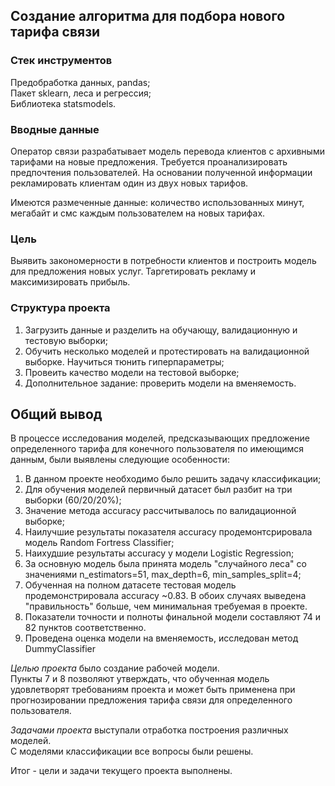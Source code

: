 ## Создание алгоритма для подбора нового тарифа связи

### Стек инструментов

Предобработка данных, pandas;  
Пакет sklearn, леса и регрессия;  
Библиотека statsmodels.

### Вводные данные

Оператор связи разрабатывает модель перевода клиентов с архивными тарифами на новые предложения. Требуется проанализировать предпочтения пользователей. На основании полученной информации рекламировать клиентам один из двух новых тарифов.

Имеются размеченные данные: количество использованных минут, мегабайт и смс каждым пользователем на новых тарифах.

### Цель 

Выявить закономерности в потребности клиентов и построить модель для предложения новых услуг. Таргетировать рекламу и максимизировать прибыль.

### Структура проекта

1. Загрузить данные и разделить на обучающу, валидационную и тестовую выборки;
2. Обучить несколько моделей и протестировать на валидационной выборке. Научиться тюнить гиперпараметры;
3. Провеить качество модели на тестовой выборке;
4. Дополнительное задание: проверить модели на вменяемость. 

## Общий вывод  

В процессе исследования моделей, предсказывающих предложение определенного тарифа для конечного пользователя по имеющимся данным, были выявлены следующие особенности:

1. В данном проекте необходимо было решить задачу классификации;
2. Для обучения моделей первичный датасет был разбит на три выборки (60/20/20%);
3. Значение метода accuracy рассчитывалось по валидационной выборке;
4. Наилучшие результаты показателя accuracy продемонтсрировала модель Random Fortress Classifier;
5. Наихудшие результаты accuracy у модели Logistic Regression;
6. За основную модель была принята модель "случайного леса" со значениями n_estimators=51, max_depth=6, min_samples_split=4;
7. Обученная на полном датасете тестовая модель продемонстрировала accuracy ~0.83. В обоих случаях выведена "правильность" больше, чем минимальная требуемая в проекте.  
8. Показатели точности и полноты финальной модели составляют 74 и 82 пунктов соответственно.  
9. Проведена оценка модели на вменяемость, исследован метод DummyClassifier

*Целью проекта* было создание рабочей модели.  
Пункты 7 и 8 позволяют утверждать, что обученная модель удовлетворят требованиям проекта и может быть применена при прогнозировании предложения тарифа связи для определенного пользователя.

*Задачами проекта* выступали отработка построения различных моделей.  
С моделями классификации все вопросы были решены.

Итог - цели и задачи текущего проекта выполнены.
